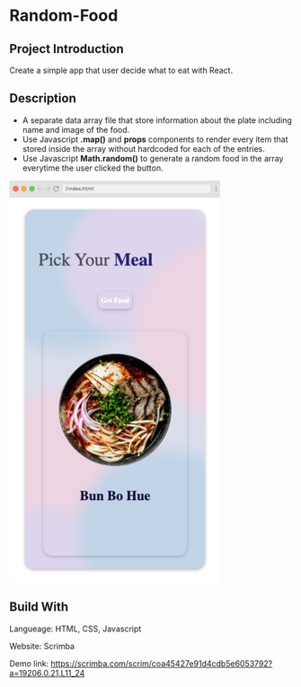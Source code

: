 # Random-Food
## Project Introduction
Create a simple app that user decide what to eat with React.

## Description
- A separate data array file that store information about the plate including name and image of the food.
- Use Javascript **.map()** and **props** components to render every item that stored inside the array without hardcoded for each of the entries.
- Use Javascript **Math.random()** to generate a random food in the array everytime the user clicked the button.

![Random Food App Image](https://github.com/chloeNgo99/Random-Food/blob/main/file/images/randomFood.png)

## Build With
Langueage: HTML, CSS, Javascript

Website: Scrimba

Demo link: https://scrimba.com/scrim/coa45427e91d4cdb5e6053792?a=19206.0.21.L11_24
